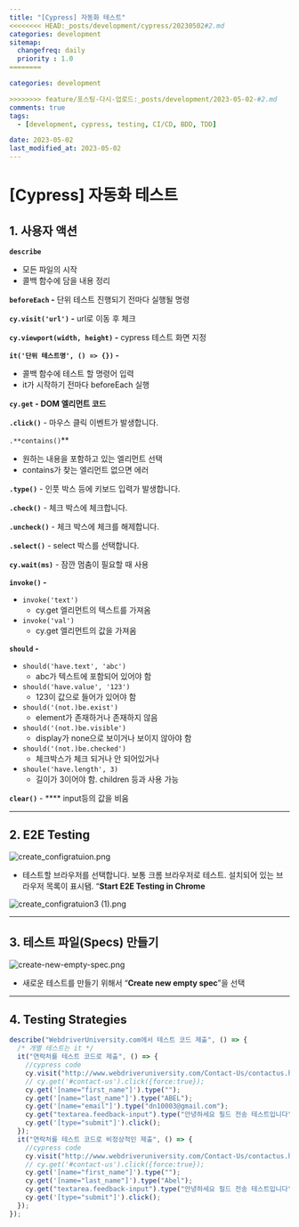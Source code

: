 ```yaml
---
title: "[Cypress] 자동화 테스트"
<<<<<<<< HEAD:_posts/development/cypress/20230502#2.md
categories: development
sitemap:
  changefreq: daily
  priority : 1.0
========

categories: development

>>>>>>>> feature/포스팅-다시-업로드:_posts/development/2023-05-02-#2.md
comments: true
tags:
  - [development, cypress, testing, CI/CD, BDD, TDD]

date: 2023-05-02
last_modified_at: 2023-05-02
---
```


# [Cypress] 자동화 테스트

## 1. 사용자 액션

**`describe`**

- 모든 파일의 시작
- 콜백 함수에 담을 내용 정리

**`beforeEach` -** 단위 테스트 진행되기 전마다 실행될 명령

**`cy.visit('url')` -** url로 이동 후 체크

**`cy.viewport(width, height)` -** cypress 테스트 화면 지정

**`it('단위 테스트명', () => {})` -**

- 콜백 함수에 테스트 할 명령어 입력
- it가 시작하기 전마다 beforeEach 실행

**`cy.get` - DOM 엘리먼트 코드**

**`.click()`** - 마우스 클릭 이벤트가 발생합니다.

`.**contains()`\*\*

- 원하는 내용을 포함하고 있는 엘리먼트 선택
- contains가 찾는 엘리먼트 없으면 에러

**`.type()`** - 인풋 박스 등에 키보드 입력가 발생합니다.

**`.check()`** - 체크 박스에 체크합니다.

**`.uncheck()`** - 체크 박스에 체크를 해제합니다.

**`.select()`** - select 박스를 선택합니다.

**`cy.wait(ms)`** - 잠깐 멈춤이 필요할 때 사용

**`invoke()` -**

- `invoke('text')`
  - cy.get 엘리먼트의 텍스트를 가져옴
- `invoke('val')`
  - cy.get 엘리먼트의 값을 가져옴

**`should` -**

- `should('have.text', 'abc')`
  - abc가 텍스트에 포함되어 있어야 함
- `should('have.value', '123')`
  - 123이 값으로 들어가 있어야 함
- `should('(not.)be.exist')`
  - element가 존재하거나 존재하지 않음
- `should('(not.)be.visible')`
  - display가 none으로 보이거나 보이지 않아야 함
- `should('(not.)be.checked')`
  - 체크박스가 체크 되거나 안 되어있거나
- `shoule('have.length', 3)`
  - 길이가 3이어야 함. children 등과 사용 가능

**`clear()`** - \*\*\*\* input등의 값을 비움

---

## 2. E2E **Testing**

![create_configratuion.png](https://s3-us-west-2.amazonaws.com/secure.notion-static.com/363ac796-91d7-47be-970c-38c91560e1db/create_configratuion.png)

- 테스트할 브라우저를 선택합니다. 보통 크롬 브라우저로 테스트. 설치되어 있는 브라우저 목록이 표시됌. “**Start E2E Testing in Chrome**

![create_configratuion3 (1).png](<https://s3-us-west-2.amazonaws.com/secure.notion-static.com/2235b0e0-5826-42c0-9aeb-f0307c055764/create_configratuion3_(1).png>)

---

## 3. **테스트 파일(Specs) 만들기**

![create-new-empty-spec.png](https://s3-us-west-2.amazonaws.com/secure.notion-static.com/6d83e956-64b2-4fd1-aa84-a711735b453d/create-new-empty-spec.png)

- 새로운 테스트를 만들기 위해서 “**Create new empty spec**”을 선택

---

## 4. **Testing Strategies**

```jsx
describe("WebdriverUniversity.com에서 테스트 코드 제출", () => {
  /* 개별 테스트는 it */
  it("연락처를 테스트 코드로 제출", () => {
    //cypress code
    cy.visit("http://www.webdriveruniversity.com/Contact-Us/contactus.html");
    // cy.get('#contact-us').click({force:true});
    cy.get('[name="first_name"]').type("");
    cy.get('[name="last_name"]').type("ABEL");
    cy.get('[name="email"]').type("dn10003@gmail.com");
    cy.get("textarea.feedback-input").type("안녕하세요 필드 전송 테스트입니다");
    cy.get('[type="submit"]').click();
  });
  it("연락처를 테스트 코드로 비정상적인 제출", () => {
    //cypress code
    cy.visit("http://www.webdriveruniversity.com/Contact-Us/contactus.html");
    // cy.get('#contact-us').click({force:true});
    cy.get('[name="first_name"]').type("");
    cy.get('[name="last_name"]').type("Abel");
    cy.get("textarea.feedback-input").type("안녕하세요 필드 전송 테스트입니다");
    cy.get('[type="submit"]').click();
  });
});
```
